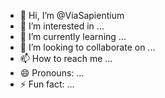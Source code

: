 - 👋 Hi, I’m @ViaSapientium
- 👀 I’m interested in ...
- 🌱 I’m currently learning ...
- 💞️ I’m looking to collaborate on ...
- 📫 How to reach me ...
- 😄 Pronouns: ...
- ⚡ Fun fact: ...

<!---
ViaSapientium/ViaSapientium is a ✨ special ✨ repository because its `README.md` (this file) appears on your GitHub profile.
You can click the Preview link to take a look at your changes.
--->
